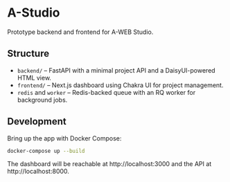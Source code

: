 # A-Studio

Prototype backend and frontend for A-WEB Studio.

## Structure

- `backend/` – FastAPI with a minimal project API and a DaisyUI-powered HTML view.
- `frontend/` – Next.js dashboard using Chakra UI for project management.
- `redis` and `worker` – Redis-backed queue with an RQ worker for background jobs.

## Development

Bring up the app with Docker Compose:

```bash
docker-compose up --build
```

The dashboard will be reachable at http://localhost:3000 and the API at http://localhost:8000.
